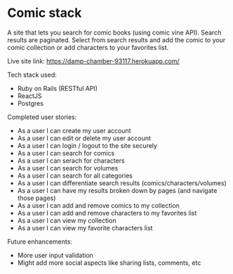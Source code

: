 # Comic stack

A site that lets you search for comic books (using comic vine API). Search results are paginated. Select from search results and add the comic to your comic collection or add characters to your favorites list. 

Live site link: https://damp-chamber-93117.herokuapp.com/

Tech stack used:
- Ruby on Rails (RESTful API) 
- ReactJS
- Postgres

Completed user stories:
- As a user I can create my user account
- As a user I can edit or delete my user account
- As a user I can login / logout to the site securely
- As a user I can search for comics
- As a user I can serach for characters
- As a user I can search for volumes
- As a user I can search for all categories
- As a user I can differentiate search results (comics/characters/volumes)
- As a user I can have my results broken down by pages (and navigate those pages)
- As a user I can add and remove comics to my collection
- As a user I can add and remove characters to my favorites list
- As a user I can view my collection
- As a user I can view my favorite characters list

Future enhancements:
- More user input validation
- Might add more social aspects like sharing lists, comments, etc
